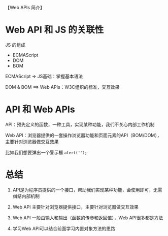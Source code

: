 【Web APIs 简介】

# Web API 和 JS 的关联性

JS 的组成
- ECMAScript
- DOM
- BOM

ECMAScript => JS基础：掌握基本语法

DOM & BOM ==> Web APIs：W3C组织的标准，交互效果

# API 和 Web APIs

API：预先定义的函数，一种工具，实现某种功能，我们不关心内部工作机制

Web API：浏览器提供的一套操作浏览器功能和页面元素的API（BOM/DOM），主要针对浏览器做交互效果

比如我们想要弹出一个警示框 `alert('');`


# 总结

1. API是为程序员提供的一个接口，帮助我们实现某种功能，会使用即可，无需纠结内部机制

2. Web API 主要针对浏览器提供接口，主要针对浏览器做交互效果

3. Web API 一般由输入和输出（函数的传参和返回值），Web API很多都是方法

4. 学习Web API可以结合前面学习内置对象方法的思路